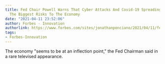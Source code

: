 ```yaml
---
title: Fed Chair Powell Warns That Cyber Attacks And Covid-19 Spreading Again Are
  The Biggest Risks To The Economy
date: "2021-04-11 23:52:06"
author: Forbes - Innovation
authorlink: https://www.forbes.com/sites/jonathanponciano/2021/04/11/fed-chair-powell-warns-that-cyber-attacks-and-covid-19-spreading-again-are-the-biggest-risks-to-the-economy/
tags:
- Forbes-Innovation
---
```

The economy "seems to be at an inflection point," the Fed Chairman said in a rare televised appearance.